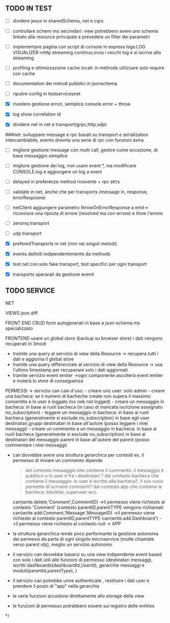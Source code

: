 ## TODO IN TEST
- [ ] dividere jesus in sharedSchema, net e cqrs
- [ ] controllare schemi ms secondari: view potrebbero avere uno schema linkato alla resource principale e prevedere un filter dei parametri
- [ ] implementare pagina con script di console in express logs:LOG VISUALIZER->http streaming continuo,invia i vecchi log e si iscrive allo streaming
- [ ] profiling e ottimizzazione cache locali: in methods utilizzare solo require con cache

- [ ] documentation dei metodi pubblici in jsonschema
- [ ] ripulire config in testservicesnet
- [X] rivedere gestione errori, semplice console.error + throw
- [X] log show correlation id
- [X] dividere net in net e transport(grpc,http,udp)

###net: sviluppare message e rpc basati su transport e serialization intercambiabile, events diventa una serie di rpc con funzioni extra
- [ ] migliore gestione message con multi call, gestire come eccezione, di base messaggio semplice
- [ ] migliore gestione dei log, non usare event *, ma modificare CONSOLE.log e aggiungere un log a event
- [ ] delayed in preferenze method ricevente + rpc attrs
- [ ] validate in net, anche che per transports (message in, response, errorResposne)
- [ ] netClient aggiungere parametro throwOnErrorResponse a emit-> riconosce una riposta di errore (resolved ma con errore) e thow l'errore
- [ ] zeromq transport
- [ ] udp transport
- [X] preferedTransports in net (non nei singoli metodi)
- [X] events definiti indipendentemente da methods
- [X] test net con solo fake transport, test specifici per ogni transport
- [X] transports sperarati da gestione eventi



## TODO SERVICE
NET

VIEWS
json diff

FRONT END CRUD
form autogenerati in base a json-schema
ms specializzato

FRONTEND
usare un global store (backup su browser store)
i dati vengono recuperati in 3modi
- tramite una query al servizio di view della Resource -> recupera tutti i dati e aggiorna il global store
- tramite una query differenziale al servizio di view della Resource -> usa l'ultimo timestamp per recuperare solo i dati aggiornati
- tramite servizio event emiter ->ogni componente ascolterà event emiter e muterà lo store di conseguenza


PERMESSI -> servizio can
  casi d'uso:
    - creare uno user:
      solo admin
    - creare una bacheca:
      se il numero di bacheche create non supera il massimo consentito e lo user è loggato (no role not logged)
    - creare un messaggio in bacheca:
      in base ai ruoli bacheca (in caso di mancata iscrizione assegnato no_subscription)
    - leggere un messaggio in bacheca:
      in base ai ruoli bacheca (generalmente si esclude no_subscription)
      in base agli user destinatari,gruppi destinatari
      in base all'autore (posso leggere i miei messaggi)
    - creare un commento a un messaggio in bacheca:
      in base ai ruoli bacheca (generalmente si esclude no_subscription)
      in base ai destinatari del messaggio parent
      in base all'autore del parent (posso commentare i miei messaggi)

  - can dovrebbe avere una struttura gerarchica per contesti
  es. il permesso di inviare un commento dipende
    > dal contesto messaggio che contiene il commento: il messaggio è pubblico o lo user è fra i destinatari ?
    > dal contesto bacheca che contiene il messaggio: lo user è iscritto alla bacheca?, il suo ruolo permette di scrivere commenti?
    > dal contesto app che contiene la bacheca: blacklist, superuser ecc.

    can(write.delete,'Comment',CommentID) ->il permesso viene richiesto al contesto 'Comment' (contesto parentID,parentTYPE vengono richiamati
    can(write.add.Comment,'Message',MessageID) ->il permesso viene richiesto al contesto parentID,parentTYPE
    can(write.add.Dashboard') ->il permesso viene richiesto al contesto null -> APP

  - la struttura gerarchica rende poco performante la gestione autonoma dei permessi da parte di ogni singolo microservice (molte chiamate verso parent obj), meglio un servizio autonomo
  - il servizio can dovrebbe basarsi su una view indipendente event based con solo i dati utili alle funzioni di permesso (destinatari messaggi, iscritti dashboards(dashboardId,UserId), gerarchie messaggi e moduli(parentId,parentType), )
  - il servizio can potrebbe unire authenticate , restituire i dati user e prendere il posto di "app" nella gerarchia
  - le varie funzioni accedono direttamente allo storage della view
  - le funzioni di permesso potrebbero essere sul registro delle entities



*/
